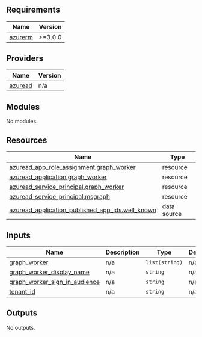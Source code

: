 ## Requirements

| Name | Version |
|------|---------|
| <a name="requirement_azurerm"></a> [azurerm](#requirement\_azurerm) | >=3.0.0 |

## Providers

| Name | Version |
|------|---------|
| <a name="provider_azuread"></a> [azuread](#provider\_azuread) | n/a |

## Modules

No modules.

## Resources

| Name | Type |
|------|------|
| [azuread_app_role_assignment.graph_worker](https://registry.terraform.io/providers/hashicorp/azuread/latest/docs/resources/app_role_assignment) | resource |
| [azuread_application.graph_worker](https://registry.terraform.io/providers/hashicorp/azuread/latest/docs/resources/application) | resource |
| [azuread_service_principal.graph_worker](https://registry.terraform.io/providers/hashicorp/azuread/latest/docs/resources/service_principal) | resource |
| [azuread_service_principal.msgraph](https://registry.terraform.io/providers/hashicorp/azuread/latest/docs/resources/service_principal) | resource |
| [azuread_application_published_app_ids.well_known](https://registry.terraform.io/providers/hashicorp/azuread/latest/docs/data-sources/application_published_app_ids) | data source |

## Inputs

| Name | Description | Type | Default | Required |
|------|-------------|------|---------|:--------:|
| <a name="input_graph_worker"></a> [graph\_worker](#input\_graph\_worker) | n/a | `list(string)` | n/a | yes |
| <a name="input_graph_worker_display_name"></a> [graph\_worker\_display\_name](#input\_graph\_worker\_display\_name) | n/a | `string` | n/a | yes |
| <a name="input_graph_worker_sign_in_audience"></a> [graph\_worker\_sign\_in\_audience](#input\_graph\_worker\_sign\_in\_audience) | n/a | `string` | n/a | yes |
| <a name="input_tenant_id"></a> [tenant\_id](#input\_tenant\_id) | n/a | `string` | n/a | yes |

## Outputs

No outputs.